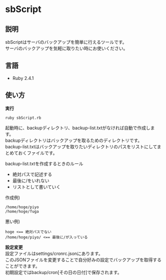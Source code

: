 # sbScript

## 説明
sbScriptはサーバのバックアップを簡単に行えるツールです。  
サーバのバックアップを気軽に取りたい時にお使いください。

## 言語
- Ruby 2.4.1

## 使い方
**実行**
```
ruby sbScript.rb
```
  
起動時に、backupディレクトリ、backup-list.txtがなければ自動で作成します。  
backupディレクトリはバックアップを取るためのディレクトリです。  
backup-list.txtはバックアップを取りたいディレクトリのパスをリストにしてまとめておくファイルです。  

backup-list.txtを作成するときのルール  
- 絶対パスで記述する
- 最後に/をいれない
- リストとして書いていく
 
作成例)
```
/home/hoge/piyo
/home/hoge/fuga
```

悪い例)
```
hoge <== 絶対パスでない
/home/hoge/piyo/ <== 最後に/が入っている
```
  
**設定変更**  
設定ファイルはsettings/cronrc.jsonにあります。  
このJSONファイルを変更することで自分好みの設定でバックアップを取得することができます。  
初期設定ではbackup/cron[その日の日付]で保存されます。
